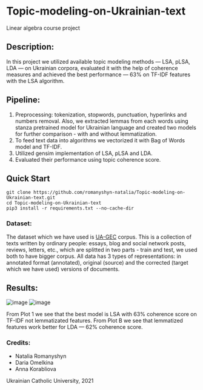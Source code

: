 # Topic-modeling-on-Ukrainian-text
Linear algebra course project

## Description:
In this project we utilized available topic modeling methods — LSA, pLSA, LDA — on Ukrainian corpora, evaluated it with the help of coherence measures and achieved the best performance — 63% on TF-IDF features with the LSA algorithm.

## Pipeline:
1. Preprocessing: tokenization, stopwords, punctuation, hyperlinks and numbers removal. Also, we extracted lemmas from each words using stanza pretrained model for Ukrainian language and created two models for further comparison - with and without lemmatization.
2. To feed text data into algorithms we vectorized it with Bag of Words model and TF-IDF.
3. Utilized gensim implementation of LSA, pLSA and LDA.
4. Evaluated their performance using topic coherence score. 


## Quick Start
```
git clone https://github.com/romanyshyn-natalia/Topic-modeling-on-Ukrainian-text.git
cd Topic-modeling-on-Ukrainian-text
pip3 install -r requirements.txt --no-cache-dir
```

### Dataset:
The dataset which we have used is [UA-GEC](https://github.com/grammarly/ua-gec) corpus. This is a collection of texts written by ordinary people: essays, blog and social network posts, reviews, letters, etc., which are splitted in two parts - train and test, we used both to have bigger corpus. All data has  3 types of representations: in annotated format (annotated), original (source) and the corrected (target which we have used) versions of documents.

## Results:
![image](https://user-images.githubusercontent.com/57792587/118008713-01947d00-b356-11eb-962b-1b87f3d6ba50.png)
![image](https://user-images.githubusercontent.com/57792587/118008886-31dc1b80-b356-11eb-8b15-614b7fa00fdd.png)

From Plot 1 we see that the best model is LSA with 63% coherence score on TF-IDF not lemmatizated features. From Plot B we see that lemmatized features work better for LDA — 62% coherence score. 

### Credits:
* Natalia Romanyshyn
* Daria Omelkina
* Anna Korabliova

Ukrainian Catholic University, 2021
